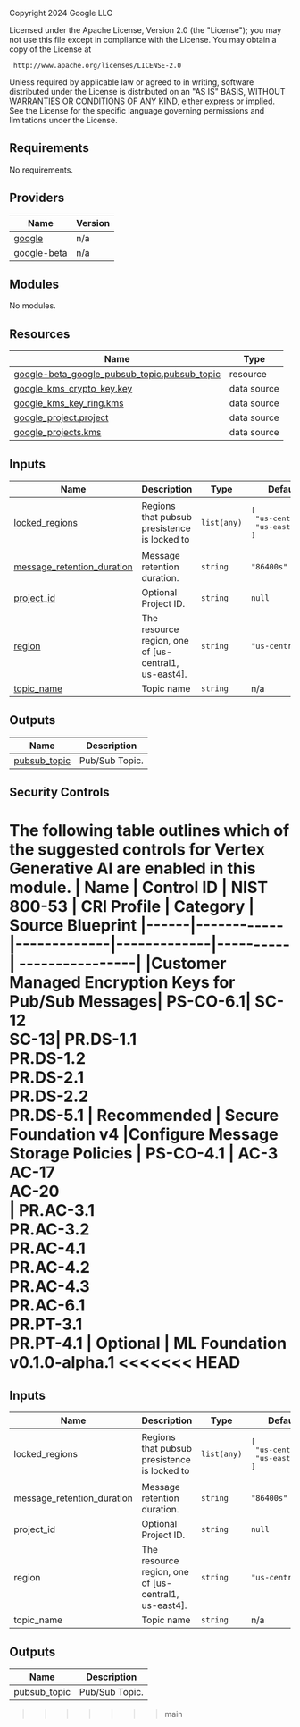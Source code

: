 <!-- BEGIN_TF_DOCS -->
Copyright 2024 Google LLC

Licensed under the Apache License, Version 2.0 (the "License");
you may not use this file except in compliance with the License.
You may obtain a copy of the License at

     http://www.apache.org/licenses/LICENSE-2.0

Unless required by applicable law or agreed to in writing, software
distributed under the License is distributed on an "AS IS" BASIS,
WITHOUT WARRANTIES OR CONDITIONS OF ANY KIND, either express or implied.
See the License for the specific language governing permissions and
limitations under the License.

## Requirements

No requirements.

## Providers

| Name | Version |
|------|---------|
| <a name="provider_google"></a> [google](#provider\_google) | n/a |
| <a name="provider_google-beta"></a> [google-beta](#provider\_google-beta) | n/a |

## Modules

No modules.

## Resources

| Name | Type |
|------|------|
| [google-beta_google_pubsub_topic.pubsub_topic](https://registry.terraform.io/providers/hashicorp/google-beta/latest/docs/resources/google_pubsub_topic) | resource |
| [google_kms_crypto_key.key](https://registry.terraform.io/providers/hashicorp/google/latest/docs/data-sources/kms_crypto_key) | data source |
| [google_kms_key_ring.kms](https://registry.terraform.io/providers/hashicorp/google/latest/docs/data-sources/kms_key_ring) | data source |
| [google_project.project](https://registry.terraform.io/providers/hashicorp/google/latest/docs/data-sources/project) | data source |
| [google_projects.kms](https://registry.terraform.io/providers/hashicorp/google/latest/docs/data-sources/projects) | data source |

## Inputs

| Name | Description | Type | Default | Required |
|------|-------------|------|---------|:--------:|
| <a name="input_locked_regions"></a> [locked\_regions](#input\_locked\_regions) | Regions that pubsub presistence is locked to | `list(any)` | <pre>[<br>  "us-central1",<br>  "us-east4"<br>]</pre> | no |
| <a name="input_message_retention_duration"></a> [message\_retention\_duration](#input\_message\_retention\_duration) | Message retention duration. | `string` | `"86400s"` | no |
| <a name="input_project_id"></a> [project\_id](#input\_project\_id) | Optional Project ID. | `string` | `null` | no |
| <a name="input_region"></a> [region](#input\_region) | The resource region, one of [us-central1, us-east4]. | `string` | `"us-central1"` | no |
| <a name="input_topic_name"></a> [topic\_name](#input\_topic\_name) | Topic name | `string` | n/a | yes |

## Outputs

| Name | Description |
|------|-------------|
| <a name="output_pubsub_topic"></a> [pubsub\_topic](#output\_pubsub\_topic) | Pub/Sub Topic. |
<!-- END_TF_DOCS -->

## Security Controls

The following table outlines which of the suggested controls for Vertex Generative AI are enabled in this module.
| Name | Control ID | NIST 800-53 | CRI Profile | Category | Source Blueprint
|------|------------|-------------|-------------|----------| ----------------|
|Customer Managed Encryption Keys for Pub/Sub Messages| PS-CO-6.1| SC-12 <br />SC-13| PR.DS-1.1 <br />PR.DS-1.2<br /> PR.DS-2.1 <br /> PR.DS-2.2 <br /> PR.DS-5.1 | Recommended | Secure Foundation v4
|Configure Message Storage Policies | PS-CO-4.1 | AC-3 <br /> AC-17 <br /> AC-20 <br />| PR.AC-3.1 <br />PR.AC-3.2<br />  PR.AC-4.1 <br /> PR.AC-4.2 <br /> PR.AC-4.3 <br /> PR.AC-6.1 <br /> PR.PT-3.1 <br /> PR.PT-4.1 | Optional | ML Foundation v0.1.0-alpha.1
<<<<<<< HEAD
=======
<!-- BEGINNING OF PRE-COMMIT-TERRAFORM DOCS HOOK -->
## Inputs

| Name | Description | Type | Default | Required |
|------|-------------|------|---------|:--------:|
| locked\_regions | Regions that pubsub presistence is locked to | `list(any)` | <pre>[<br>  "us-central1",<br>  "us-east4"<br>]</pre> | no |
| message\_retention\_duration | Message retention duration. | `string` | `"86400s"` | no |
| project\_id | Optional Project ID. | `string` | `null` | no |
| region | The resource region, one of [us-central1, us-east4]. | `string` | `"us-central1"` | no |
| topic\_name | Topic name | `string` | n/a | yes |

## Outputs

| Name | Description |
|------|-------------|
| pubsub\_topic | Pub/Sub Topic. |

<!-- END OF PRE-COMMIT-TERRAFORM DOCS HOOK -->
>>>>>>> main
